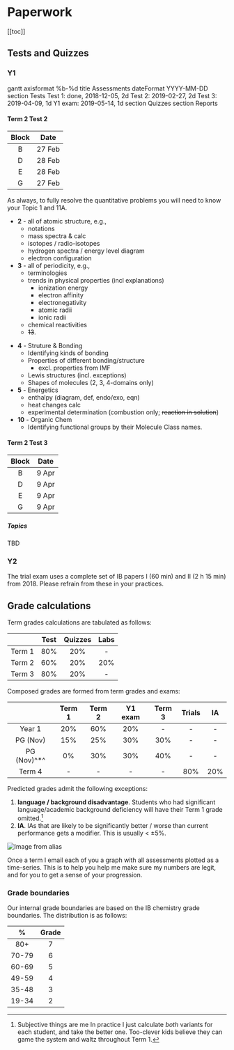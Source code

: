 # Paperwork

[[toc]]

## Tests and Quizzes

### Y1
<mermaid>
gantt
    axisformat %b-%d
    title Assessments
    dateFormat  YYYY-MM-DD
    section Tests
    Test 1: done, 2018-12-05, 2d
    Test 2: 2019-02-27, 2d
    Test 3: 2019-04-09, 1d
    Y1 exam: 2019-05-14, 1d
    section Quizzes
    section Reports
</mermaid>

#### Term 2 Test 2

<el-row>

<el-col :span="8">

| Block |  Date  |
|:-----:|:------:|
|   B   | 27 Feb |
|   D   | 28 Feb |
|   E   | 28 Feb |
|   G   | 27 Feb |

As always, to fully resolve the quantitative problems you will need to know your Topic 1 and 11A.

</el-col>

<el-col :span="8">

* **2** - all of atomic structure, e.g.,
  * notations <Chem formula="^M_ZX^{y+}_{n}" inline />
  * mass spectra & calc
  * isotopes / radio-isotopes
  * hydrogen spectra / energy level diagram
  * electron configuration
* **3** - all of periodicity, e.g.,
  * terminologies
  * trends in physical properties (incl explanations)
    * ionization energy
    * electron affinity
    * electronegativity
    * atomic radii
    * ionic radii
  * chemical reactivities
  * ~~13~~.

</el-col>

<el-col :span="8">

* **4** - Struture & Bonding
  * Identifying kinds of bonding
  * Properties of different bonding/structure
    * excl. properties from IMF
  * Lewis structures (incl. exceptions)
  * Shapes of molecules (2, 3, 4-domains only)
* **5** - Energetics
  * enthalpy (diagram, def, endo/exo, eqn)
  * heat changes calc
  * experimental determination (combustion only; ~~reaction in solution~~)
* **10** - Organic Chem
  * Identifying functional groups by their Molecule Class names.

</el-col>

</el-row>

#### Term 2 Test 3

<el-row>

<el-col :span="8">

| Block | Date  |
|:-----:|:-----:|
|   B   | 9 Apr |
|   D   | 9 Apr |
|   E   | 9 Apr |
|   G   | 9 Apr |

</el-col>

<el-col :span="8">

##### Topics

TBD

</el-col>

</el-row>

### Y2

The trial exam uses a complete set of IB papers I (60 min) and II (2 h 15 min) from 2018.  Please refrain from these in your practices.

## Grade calculations

Term grades calculations are tabulated as follows:

<center>

|        | Test | Quizzes | Labs |
|:------:|:----:|:-------:|:----:|
| Term 1 | 80%  |   20%   |  -   |
| Term 2 | 60%  |   20%   | 20%  |
| Term 3 | 80%  |   20%   |  -   |

</center>

Composed grades are formed from term grades and exams:

<center>

|        | Term 1 | Term 2 | Y1 exam | Term 3 | Trials | IA  |
|:------:|:------:|:------:|:-------:|:------:|:------:|:---:|
| Year 1 |  20%   |  60%   |   20%   |   -    |   -    |  -  |
|PG (Nov)|  15%   |   25%  |   30%   |   30%  |   -    |  -  |
|PG (Nov)^*^|  0% |   30%  |   30%   |   40%  |   -    |  -  |
| Term 4 |   -    |   -    |    -    |   -    |  80%   | 20% |

</center>

Predicted grades admit the following exceptions:

1. **language / background disadvantage**.  Students who had significant language/academic background deficiency will have their Term 1 grade omitted.[^calc]
2. **IA**.  IAs that are likely to be significantly better / worse than current performance gets a modifier.  This is usually < ±5%.

[^calc]: Subjective things are me  In practice I just calculate *both* variants for each student, and take the better one.  Too-clever kids believe they can game the system and waltz throughout Term 1.

![Image from alias](/image/gradegraph.png)

Once a term I email each of you a graph with all assessments plotted as a time-series.  This is to help you help me make sure my numbers are legit, and for you to get a sense of your progression.

### Grade boundaries

Our internal grade boundaries are based on the IB chemistry grade boundaries.  The distribution is as follows:

<center>

|   %   | Grade |
|:-----:|:-----:|
| 80+   |   7   |
| 70-79 |   6   |
| 60-69 |   5   |
| 49-59 |   4   |
| 35-48 |   3   |
| 19-34 |   2   |

</center>